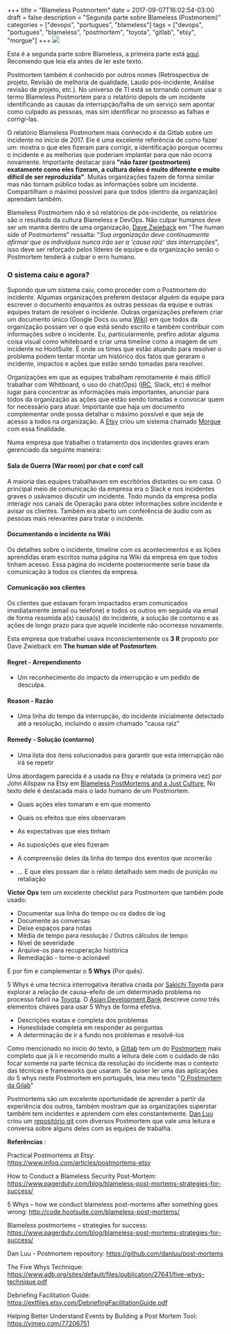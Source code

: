 +++
title = "Blameless Postmortem"
date = 2017-09-07T16:02:54-03:00
draft = false
description = "Segunda parte sobre Blameless (Postmortem)"
categories = ["devops", "portugues", "blameless"]
tags = ["devops", "portugues", "blameless", "postmortem", "toyota", "gitlab", "etsy", "morgue"]
+++
![](/images/office_report.jpg)

Esta é a segunda parte sobre Blameless, a primeira parte está [aqui](https://www.fernandoike.com/2017/08/21/blameless-a-culpa-não-é-sua/). Recomendo que leia ela antes de ler este texto.

Postmortem também é conhecido por outros nomes (Retrospectiva de projeto, Revisão de melhoria de qualidade, Laudo pós-incidente, Análise revisão de projeto, etc.). No universo de TI está se tornando comum usar o termo Blameless Postmortem para o relatório depois de um incidente identificando as causas da interrupção/falha de um serviço sem apontar como culpado as pessoas, mas sim identificar no processo as falhas e corrigí-las.

O relatório Blameless Postmortem mais conhecido é da Gitlab sobre um incidente no início de 2017. Ele é uma excelente referência de como fazer um: mostra o que eles fizeram para corrigir, a identificação porque ocorreu o incidente e as melhorias que poderiam implantar para que não ocorra novamente. Importante destacar para **"não fazer (postmortem) exatamente como eles fizeram, a cultura deles é muito diferente e muito difícil de ser reproduzida"**. Muitas organizações fazem de forma similar mas não tornam público todas as informações sobre um incidente. Compartilham o máximo possível para que todos (dentro da organização) aprendam também.

Blameless Postmortem não é só relatórios de pós-incidente, os relatórios são o resultado da cultura Blameless e DevOps. Não culpar humanos deve ser um mantra dentro de uma organização, [Dave Zwieback](https://twitter.com/mindweather) em "The human side of Postmortems" ressalta: "*Sua organização deve continuamente afirmar que os indivíduos nunca irão ser a 'causa raiz' das interrupções*", isso deve ser reforçado pelos líderes de equipe e da organização senão o Postmortem tenderá a culpar o erro humano.

### O sistema caiu e agora?

Supondo que um sistema caiu, como proceder com o Postmortem do incidente.  Algumas organizações preferem destacar alguém da equipe para escrever o documento enquantos as outras pessoas da equipe e outras equipes tratam de resolver o incidente. Outras organizações preferem criar um documento único (Google Docs ou uma [Wiki](https://en.wikipedia.org/wiki/Wiki)) em que todos da organização possam ver o que está sendo escrito e também contribuir com informações sobre o incidente. Eu, particularmente, prefiro adotar alguma coisa visual como whiteboard e criar uma timeline como a imagem de um incidente no HootSuite. É onde os times que estão atuando para resolver o problema podem tentar montar um histórico dos fatos que geraram o incidente, impactos e ações que estão sendo tomadas para resolver.

Organizações em que as equipes trabalham remotamente é mais difícil trabalhar com Whitboard, o uso do chat(Ops) ([IRC](https://en.wikipedia.org/wiki/Internet_Relay_Chat), Slack, etc) é melhor lugar para concentrar as informações mais importantes, anunciar para todos da organização as ações que estão sendo tomadas e convocar quem for necessário para atuar. Importante que haja um documento  complementar onde possa detalhar o máximo possível e que seja de acesso a todos na organização. A [Etsy](https://) criou um sistema chamado [Morgue](https://github.com/etsy/morgue) com essa finalidade.

Numa empresa que trabalhei o tratamento dos incidentes graves eram gerenciado da seguinte maneira:

#### Sala de Guerra (War room) por chat e conf call
  A maioria das equipes trabalhavam em escritórios distantes ou em casa. O principal meio de comunicação da empresa era o Slack e nos incidentes graves o usávamos discutir um incidente. Todo mundo da empresa podia interagir nos canais de Operação para obter informações sobre incidente e avisar os clientes. Também era aberto um conferência de áudio com as pessoas mais relevantes para tratar o incidente.

#### Documentando o incidente na Wiki
  Os detalhes sobre o incidente, timeline com os acontecimentos e as lições aprendidas eram escritos numa página na Wiki da empresa em que todos tinham acesso. Essa página do incidente posteriormente seria base da comunicação à todos os clientes da empresa.

#### Comunicação aos clientes
  Os clientes que estavam foram impactados eram comunicados imediatamente (email ou telefone) e todos os outros em seguida via email de forma resumida a(s) causa(s) do incidente, a solução de contorno e as ações de longo prazo para que aquele incidente não ocorresse novamente.

Esta empresa que trabalhei usava inconscientemente os **3 R** proposto por Dave Zwieback em **The human side of Postmortem**.

#### Regret - Arrependimento
- Um reconhecimento do impacto da interrupção e um pedido de desculpa.

#### Reason - Razão
- Uma linha do tempo da interrupção, do incidente inicialmente detectado até a resolução, incluindo o assim chamado "causa raiz"

#### Remedy - Solução (contorno)
-  Uma lista dos itens solucionados para garantir que esta interrupção não irá se repetir


Uma abordagem parecida é a usada na Etsy e relatada (a primeira vez) por John Allspaw na Etsy em [Blameless PostMortems and a Just Culture](https://codeascraft.com/2012/05/22/blameless-postmortems/), No texto dele é destacada mais o lado humano de um Postmortem.

- Quais ações eles tomaram e em que momento
- Quais os efeitos que eles observaram
- As expectativas que eles tinham
- As suposições que eles fizeram
- A compreensão deles da linha do tempo dos eventos que ocorrerão

- ... E que eles possam dar o relato detalhado sem medo de punição ou retaliação

**Victor Ops** tem um excelente checklist para Postmortem que também pode usado:

- Documentar sua linha do tempo ou os dados de log
- Documente as conversas
- Deixe espaços para notas
- Média de tempo para resolução / Outros cálculos de tempo
- Nível de severidade
- Arquive-os para recuperação histórica
- Remediação - torne-o acionável

E por fim e complementar o **5 Whys** (Por quês).

5 Whys é uma técnica interrogativa iterativa criada por [Sakichi Toy](https://www.toyota-industries.com/company//history/toyoda_sakichi/)oda para explorar a relação de causa-efeito  de um determinado problema no processo fabril na [Toyota](https://www.toyota.com). O [Asian Development Bank](https://www.adb.org/) descreve como três elementos chaves para usar 5 Whys de forma efetiva.

- Descrições exatas e completa dos problemas
- Honestidade completa em responder as perguntas
- A determinação de ir a fundo nos problemas e resolvê-los

Como mencionado no início do texto, a [Gitlab](https://gitlab.com/) tem um do [Postmortem](https://about.gitlab.com/2017/02/10/postmortem-of-database-outage-of-january-31) mais completo que já li e recomendo muito a leitura dele com o cuidado de não focar somente na parte técnica da resolução do incidente mas o contexto das técnicas e frameworks que usaram. Se quiser ler uma das aplicações do 5 whys neste Postmortem em português, leia meu texto "[O Postmortem da Gilab](https://www.fernandoike.com/2017/02/13/o-postmortem-da-gitlab/)"

Postmortems são um excelente oportunidade de aprender a partir da experiência dos outros, também mostram que as organizações superstar também tem incidentes e aprendem com eles constantemente. [Dan Luu](https://) criou um [repositório git](https://github.com/danluu/post-mortems) com diversos Postmortem que vale uma leitura e conversa sobre alguns deles com as equipes de trabalha.

**Referências** :

Practical Postmortems at Etsy: https://www.infoq.com/articles/postmortems-etsy

How to Conduct a Blameless Security Post-Mortem: https://www.pagerduty.com/blog/blameless-post-mortems-strategies-for-success/

5 Whys – how we conduct blameless post-mortems after something goes wrong: http://code.hootsuite.com/blameless-post-mortems/

Blameless postmortems – strategies for success: https://www.pagerduty.com/blog/blameless-post-mortems-strategies-for-success/

Dan Luu - Postmortem repository: https://github.com/danluu/post-mortems

The Five Whys Technique: https://www.adb.org/sites/default/files/publication/27641/five-whys-technique.pdf

Debriefing Facilitation Guide: https://extfiles.etsy.com/DebriefingFacilitationGuide.pdf

Helping Better Understand Events by Building a Post Mortem Tool: https://vimeo.com/77206751
